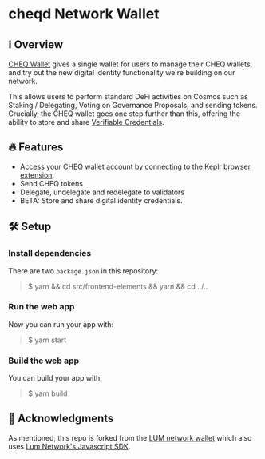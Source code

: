 # cheqd Network Wallet

## ℹ️ Overview

[CHEQ Wallet](https://wallet.cheqd.io) gives a single wallet for users to manage their CHEQ wallets, and try out the new digital identity functionality we're building on our network.

This allows users to perform standard DeFi activities on Cosmos such as Staking / Delegating, Voting on Governance Proposals, and sending tokens. Crucially, the CHEQ wallet goes one step further than this, offering the ability to store and share [Verifiable Credentials](https://learn.cheqd.io/overview/introduction-to-decentralised-identity/what-is-a-verifiable-credential-vc).

## 🔥 Features

- Access your CHEQ wallet account by connecting to the [Keplr browser extension](https://keplr.app).
- Send CHEQ tokens
- Delegate, undelegate and redelegate to validators
- BETA: Store and share digital identity credentials.

## 🛠 Setup

### Install dependencies

There are two `package.json` in this repository:

> $ yarn && cd src/frontend-elements && yarn && cd ../..

### Run the web app

Now you can run your app with:

> $ yarn start

### Build the web app

You can build your app with:

> $ yarn build

## 🙌 Acknowledgments

As mentioned, this repo is forked from the [LUM network wallet](https://github.com/lum-network/wallet) which also uses [Lum Network's Javascript SDK](https://github.com/lum-network/sdk-javascript).
